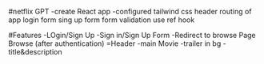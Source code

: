 #netflix GPT
-create React app
-configured tailwind css
header
routing of app
 login form
  sing up form
  form validation
   use ref hook


   #Features
   -LOgin/Sign Up
   -Sign in/Sign Up Form
   -Redirect to browse Page
Browse (after authentication)
        =Header
        -main Movie
          -trailer in bg
          -title&description